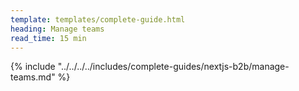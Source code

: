 ```yaml
---
template: templates/complete-guide.html
heading: Manage teams
read_time: 15 min
---
```


{% include "../../../../includes/complete-guides/nextjs-b2b/manage-teams.md" %}